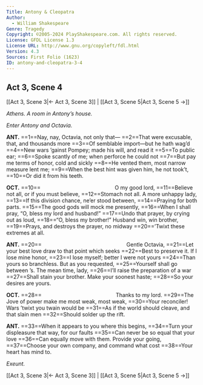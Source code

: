 ```yaml
---
Title: Antony & Cleopatra
Author: 
  - William Shakespeare
Genre: Tragedy
Copyright: ©2005-2024 PlayShakespeare.com. All rights reserved.
License: GFDL License 1.3
License URL: http://www.gnu.org/copyleft/fdl.html
Version: 4.3
Sources: First Folio (1623)
ID: antony-and-cleopatra-3-4
---
```


## Act 3, Scene 4
[[Act 3, Scene 3|← Act 3, Scene 3]] | [[Act 3, Scene 5|Act 3, Scene 5 →]]

*Athens. A room in Antony’s house.*

*Enter Antony and Octavia.*

**ANT.**
==1==Nay, nay, Octavia, not only that⁠—
==2==That were excusable, that, and thousands more
==3==Of semblable import—but he hath wag’d
==4==New wars ’gainst Pompey; made his will, and read it
==5==To public ear;
==6==Spoke scantly of me; when perforce he could not
==7==But pay me terms of honor, cold and sickly
==8==He vented them, most narrow measure lent me;
==9==When the best hint was given him, he not took’t,
==10==Or did it from his teeth.

**OCT.**
==10==              O my good lord,
==11==Believe not all, or if you must believe,
==12==Stomach not all. A more unhappy lady,
==13==If this division chance, ne’er stood between,
==14==Praying for both parts.
==15==The good gods will mock me presently,
==16==When I shall pray, “O, bless my lord and husband!”
==17==Undo that prayer, by crying out as loud,
==18==“O, bless my brother!” Husband win, win brother,
==19==Prays, and destroys the prayer, no midway
==20==’Twixt these extremes at all.

**ANT.**
==20==                Gentle Octavia,
==21==Let your best love draw to that point which seeks
==22==Best to preserve it. If I lose mine honor,
==23==I lose myself; better I were not yours
==24==Than yours so branchless. But as you requested,
==25==Yourself shall go between ’s. The mean time, lady,
==26==I’ll raise the preparation of a war
==27==Shall stain your brother. Make your soonest haste;
==28==So your desires are yours.

**OCT.**
==28==              Thanks to my lord.
==29==The Jove of power make me most weak, most weak,
==30==Your reconciler! Wars ’twixt you twain would be
==31==As if the world should cleave, and that slain men
==32==Should solder up the rift.

**ANT.**
==33==When it appears to you where this begins,
==34==Turn your displeasure that way, for our faults
==35==Can never be so equal that your love
==36==Can equally move with them. Provide your going,
==37==Choose your own company, and command what cost
==38==Your heart has mind to.

*Exeunt.*

[[Act 3, Scene 3|← Act 3, Scene 3]] | [[Act 3, Scene 5|Act 3, Scene 5 →]]